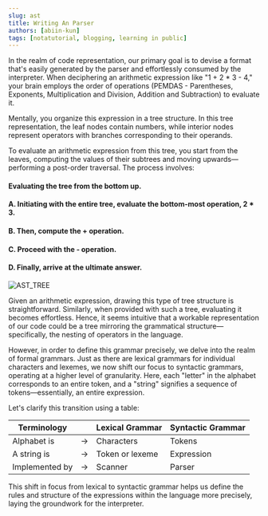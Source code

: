 ```yaml
---
slug: ast
title: Writing An Parser
authors: [abiin-kun]
tags: [notatutorial, blogging, learning in public]
---
```


In the realm of code representation, our primary goal is to devise a format that's easily generated by the parser and effortlessly consumed by the interpreter. When deciphering an arithmetic expression like "1 + 2 * 3 - 4," your brain employs the order of operations (PEMDAS - Parentheses, Exponents, Multiplication and Division, Addition and Subtraction) to evaluate it.

Mentally, you organize this expression in a tree structure. In this tree representation, the leaf nodes contain numbers, while interior nodes represent operators with branches corresponding to their operands.

To evaluate an arithmetic expression from this tree, you start from the leaves, computing the values of their subtrees and moving upwards—performing a post-order traversal. The process involves:

#### Evaluating the tree from the bottom up.

#### A. Initiating with the entire tree, evaluate the bottom-most operation, 2 * 3.

#### B. Then, compute the + operation.

#### C. Proceed with the - operation.

#### D. Finally, arrive at the ultimate answer.

![AST_TREE](https://craftinginterpreters.com/image/representing-code/tree-evaluate.png)

Given an arithmetic expression, drawing this type of tree structure is straightforward. Similarly, when provided with such a tree, evaluating it becomes effortless. Hence, it seems intuitive that a workable representation of our code could be a tree mirroring the grammatical structure—specifically, the nesting of operators in the language.

However, in order to define this grammar precisely, we delve into the realm of formal grammars. Just as there are lexical grammars for individual characters and lexemes, we now shift our focus to syntactic grammars, operating at a higher level of granularity. Here, each "letter" in the alphabet corresponds to an entire token, and a "string" signifies a sequence of tokens—essentially, an entire expression.

Let's clarify this transition using a table:

| Terminology       |   | Lexical Grammar   | Syntactic Grammar |
|-------------------|---|-------------------|-------------------|
| Alphabet is       | → | Characters        | Tokens            |
| A string is       | → | Token or lexeme   | Expression        |
| Implemented by    | → | Scanner           | Parser            |

This shift in focus from lexical to syntactic grammar helps us define the rules and structure of the expressions within the language more precisely, laying the groundwork for the interpreter.